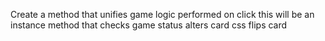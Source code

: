 Create a method that unifies game logic performed on click
  this will be an instance method that checks game status
  alters card css
  flips card  